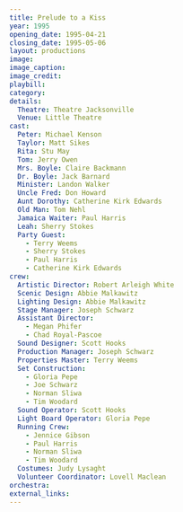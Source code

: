 ```yaml
---
title: Prelude to a Kiss
year: 1995
opening_date: 1995-04-21
closing_date: 1995-05-06
layout: productions
image:
image_caption:
image_credit:
playbill: 
category: 
details:
  Theatre: Theatre Jacksonville
  Venue: Little Theatre
cast:
  Peter: Michael Kenson
  Taylor: Matt Sikes
  Rita: Stu May
  Tom: Jerry Owen
  Mrs. Boyle: Claire Backmann
  Dr. Boyle: Jack Barnard
  Minister: Landon Walker
  Uncle Fred: Don Howard
  Aunt Dorothy: Catherine Kirk Edwards
  Old Man: Tom Nehl
  Jamaica Waiter: Paul Harris
  Leah: Sherry Stokes
  Party Guest: 
    - Terry Weems
    - Sherry Stokes
    - Paul Harris
    - Catherine Kirk Edwards
crew:
  Artistic Director: Robert Arleigh White
  Scenic Design: Abbie Malkawitz
  Lighting Design: Abbie Malkawitz
  Stage Manager: Joseph Schwarz
  Assistant Director: 
    - Megan Phifer
    - Chad Royal-Pascoe
  Sound Designer: Scott Hooks
  Production Manager: Joseph Schwarz
  Properties Master: Terry Weems
  Set Construction: 
    - Gloria Pepe
    - Joe Schwarz
    - Norman Sliwa
    - Tim Woodard
  Sound Operator: Scott Hooks
  Light Board Operator: Gloria Pepe
  Running Crew: 
    - Jennice Gibson
    - Paul Harris
    - Norman Sliwa
    - Tim Woodard
  Costumes: Judy Lysaght
  Volunteer Coordinator: Lovell Maclean
orchestra:
external_links:
---
```

